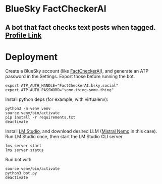 # BlueSky FactCheckerAI

## A bot that fact checks text posts when tagged. [Profile Link](https://bsky.app/profile/factcheckerai.bsky.social)

# Deployment

Create a BlueSky account (like [FactCheckerAI](https://bsky.app/profile/factcheckerai.bsky.social)), and generate an ATP password in the Settings. Export those before running the bot.

    export ATP_AUTH_HANDLE="FactCheckerAI.bsky.social"
    export ATP_AUTH_PASSWORD="some-thing-some-thing"

Install python deps (for example, with virtualenv):

    python3 -m venv venv
    source venv/bin/activate
    pip install -r requirements.txt
    deactivate

Install [LM Studio](https://lmstudio.ai/download), and download desired LLM ([Mistral Nemo](https://lmstudio.ai/model/mistral-nemo-instruct-2407) in this case). Run LM Studio once, then start the LM Studio CLI server

    lms server start
    lms server status

Run bot with 

    source venv/bin/activate
    python3 bot.py
    deactivate

